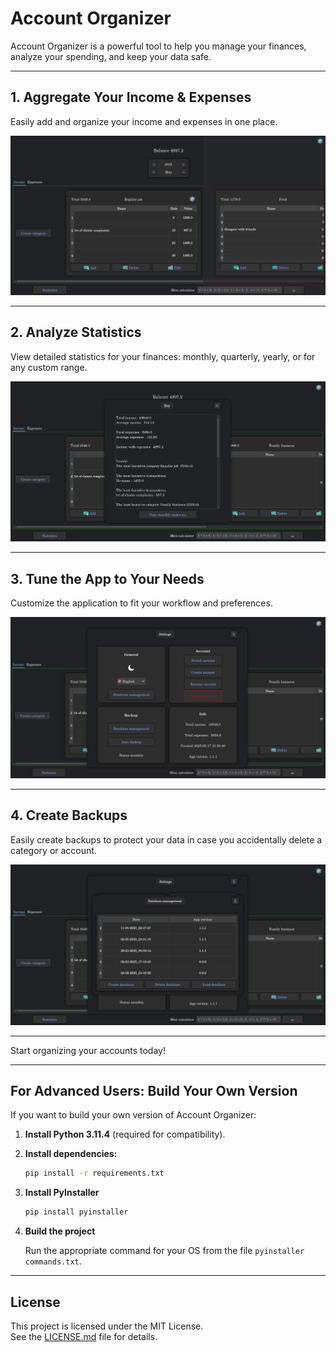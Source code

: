 # Account Organizer

Account Organizer is a powerful tool to help you manage your finances, analyze your spending, and keep your data safe.

---

## 1. Aggregate Your Income & Expenses

Easily add and organize your income and expenses in one place.

![Aggregate Incomes and Expenses](Images/Preview/Agreggate%20Incomes%20and%20Expenses.png)

---

## 2. Analyze Statistics

View detailed statistics for your finances: monthly, quarterly, yearly, or for any custom range.

![Analyze statistics](Images/Preview/Analyze%20statistics.png)

---

## 3. Tune the App to Your Needs

Customize the application to fit your workflow and preferences.

![Tune app to your needs](Images/Preview/Tune%20app%20to%20your%20needs.png)

---

## 4. Create Backups

Easily create backups to protect your data in case you accidentally delete a category or account.

![Create backups](Images/Preview/Create%20backups.png)

---

Start organizing your accounts today!

---

## For Advanced Users: Build Your Own Version

If you want to build your own version of Account Organizer:

1. **Install Python 3.11.4** (required for compatibility).
2. **Install dependencies:**
   ```bash
   pip install -r requirements.txt
3. **Install PyInstaller**
    ```bash
    pip install pyinstaller
4. **Build the project**

    Run the appropriate command for your OS from the file
    ``pyinstaller commands.txt``.

---

## License

This project is licensed under the MIT License.  
See the [LICENSE.md](LICENSE.md) file for details.